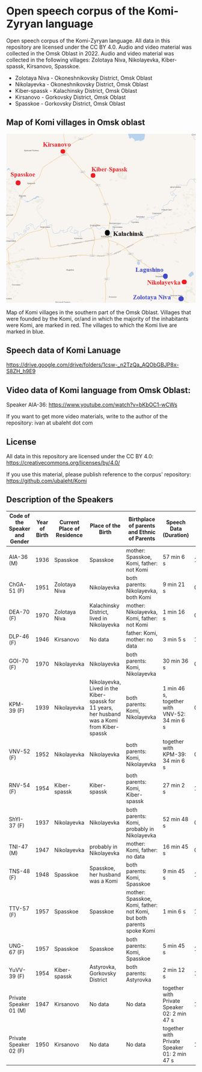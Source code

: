 # Open speech corpus of the Komi-Zyryan language
Open speech corpus of the Komi-Zyryan language. All data in this repository are licensed under the CC BY 4.0. Audio and video material was collected in the Omsk Oblast in 2022. Audio and video material was collected in the following villages: Zolotaya Niva, Nikolayevka, Kiber-spassk, Kirsanovo, Spasskoe.

- Zolotaya Niva - Okoneshnikovsky District, Omsk Oblast
- Nikolayevka  - Okoneshnikovsky District, Omsk Oblast
- Kiber-spassk - Kalachinsky District, Omsk Oblast
- Kirsanovo - Gorkovsky District, Omsk Oblast
- Spasskoe - Gorkovsky District, Omsk Oblast

## Map of Komi villages in Omsk oblast
![Map of Komi villages in Omsk oblast](MapOfKomiVillages.png)

Map of Komi villages in the southern part of the Omsk Oblast. Villages that were founded by the Komi, or/and in which the majority of the inhabitants were Komi, are marked in red. The villages to which the Komi live are marked in blue.

## Speech data of Komi Lanuage

https://drive.google.com/drive/folders/1csw-_n2TzQa_AQObGBJP8x-S8ZH_h9E9

## Video data of Komi language from Omsk Oblast:

Speaker AIA-36: https://www.youtube.com/watch?v=bKbOC1-wCWs

If you want to get more video materials, write to the author of the repository: ivan at ubaleht dot com

## License

All data in this repository are licensed under the CC BY 4.0: https://creativecommons.org/licenses/by/4.0/

If you use this material, please publish reference to the corpus' repository: https://github.com/ubaleht/Komi

## Description of the Speakers

|Code of the Speaker and Gender| Year of Birth|Current Place of Residence|Place of the Birth|Birthplace of parents and Ethnic of Parents|Speech Data (Duration)|Recording date|
|---|---|---|---|---|---|---|
|AIA-36 (M)|1936|Spasskoe|Spasskoe|mother: Spasskoe, Komi, father: not Komi |57 min 6 s|18.07.2022|
|ChGA-51 (F)|1951|Zolotaya Niva|Nikolayevka|both parents: Nikolayevka, both Komi|9 min 21 s|02.07.2022|
|DEA-70 (F)|1970|Zolotaya Niva|Kalachinsky District, lived in Nikolayevka|mother: Nikolayevka, Komi, father: not Komi|1 min 16 s|02.07.2022|
|DLP-46 (F)|1946|Kirsanovo|No data|father: Komi, mother: no data|3 min 5 s|16.07.2022|
|GOI-70 (F)|1970|Nikolayevka|Nikolayevka|both parents: Komi, Nikolayevka|30 min 36 s|09.07.2022|
|KPM-39 (F)|1939|Nikolayevka|Nikolayevka, Lived in the Kiber-spassk for 11 years, her husband was a Komi from Kiber-spassk|both parents: Komi, Nikolayevka|1 min 46 s, together with VNV-52: 34 min 6 s|09.07.2022|
|VNV-52 (F)|1952|Nikolayevka|Nikolayevka|both parents: Komi, Nikolayevka|together with KPM-39: 34 min 6 s|09.07.2022|
|RNV-54 (F)|1954|Kiber-spassk|Kiber-spassk|both parents: Komi, Kiber-spassk|27 min 2 s|16.07.2022|
|ShYI-37 (F)|1937|Nikolayevka|Nikolayevka|both parents: Komi, probably in Nikolayevka|52 min 48 s|09.07.2022|
|TNI-47 (M)|1947|Nikolayevka|probably in Nikolayevka|mother: Komi, father: no data|16 min 45 s|09.07.2022|
|TNS-48 (F)|1948|Spasskoe|Spasskoe, her husband was a Komi|both parents: Komi, Spasskoe|9 min 45 s|18.07.2022|
|TTV-57 (F)|1957|Spasskoe|Spasskoe|mother: Spasskoe, Komi, father: not Komi, but both parents spoke Komi|1 min 6 s|18.07.2022|
|UNG-67 (F)|1957|Spasskoe|Spasskoe|both parents: Komi, Spasskoe|5 min 45 s|18.07.2022|
|YuVV-39 (F)|1954|Kiber-spassk|Astyrovka, Gorkovsky District|both parents: Astyrovka|2 min 12 s|16.07.2022|
|Private Speaker 01 (M)|1947|Kirsanovo|No data|No data|together with Private Speaker 02: 2 min 47 s|16.07.2022|
|Private Speaker 02 (F)|1950|Kirsanovo|No data|No data|together with Private Speaker 01: 2 min 47 s|16.07.2022|